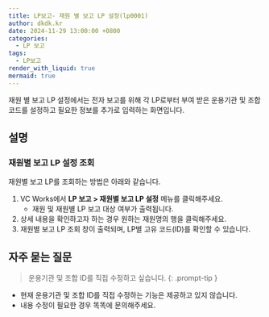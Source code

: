 ```yaml
---
title: LP보고- 재원 별 보고 LP 설정(lp0001)
author: dkdk.kr
date: 2024-11-29 13:00:00 +0800
categories:
  - LP 보고
tags:
  - LP보고
render_with_liquid: true
mermaid: true
---
```

재원 별 보고 LP 설정에서는 전자 보고를 위해 각 LP로부터 부여 받은 운용기관 및 조합 코드를 설정하고 필요한 정보를 추가로 입력하는 화면입니다.

## 설명

### 재원별 보고 LP 설정 조회
재원별 보고 LP를 조회하는 방법은 아래와 같습니다.
1. VC Works에서 **LP 보고 > 재원별 보고 LP 설정** 메뉴를 클릭해주세요.
	- 재원 및 재원별 LP 보고 대상 여부가 출력됩니다.
2. 상세 내용을 확인하고자 하는 경우 원하는 재원명의 행을 클릭해주세요.
3. 재원별 보고 LP 조회 창이 출력되며, LP별 고유 코드(ID)를 확인할 수 있습니다.

## 자주 묻는 질문

> 운용기관 및 조합 ID를 직접 수정하고 싶습니다.
{: .prompt-tip }

- 현재 운용기관 및 조합 ID를 직접 수정하는 기능은 제공하고 있지 않습니다.
- 내용 수정이 필요한 경우 똑똑에 문의해주세요.

